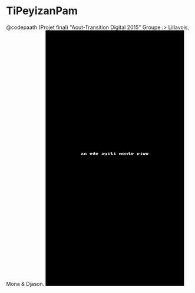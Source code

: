 # TiPeyizanPam
@codepaath (Projet final)
"Aout-Transition Digital 2015"
Groupe :> Lillavois, Mona & Djason.
<img src="TiPeyizanPamAnim.gif" alt="gif app tipeyizanpam" />
